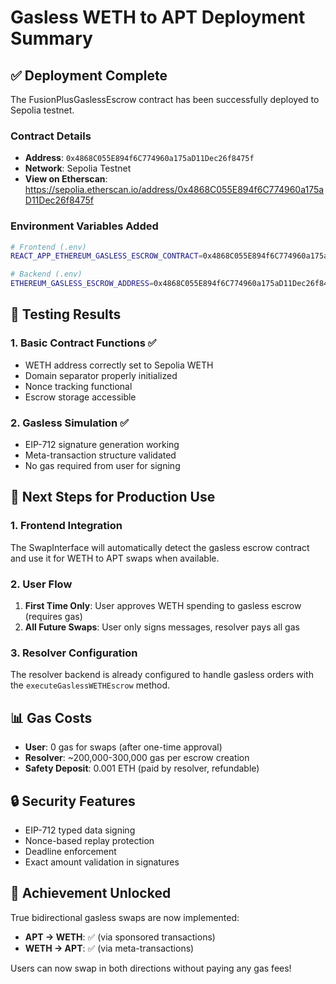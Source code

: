 # Gasless WETH to APT Deployment Summary

## ✅ Deployment Complete

The FusionPlusGaslessEscrow contract has been successfully deployed to Sepolia testnet.

### Contract Details
- **Address**: `0x4868C055E894f6C774960a175aD11Dec26f8475f`
- **Network**: Sepolia Testnet
- **View on Etherscan**: https://sepolia.etherscan.io/address/0x4868C055E894f6C774960a175aD11Dec26f8475f

### Environment Variables Added
```bash
# Frontend (.env)
REACT_APP_ETHEREUM_GASLESS_ESCROW_CONTRACT=0x4868C055E894f6C774960a175aD11Dec26f8475f

# Backend (.env)
ETHEREUM_GASLESS_ESCROW_ADDRESS=0x4868C055E894f6C774960a175aD11Dec26f8475f
```

## 🧪 Testing Results

### 1. Basic Contract Functions ✅
- WETH address correctly set to Sepolia WETH
- Domain separator properly initialized
- Nonce tracking functional
- Escrow storage accessible

### 2. Gasless Simulation ✅
- EIP-712 signature generation working
- Meta-transaction structure validated
- No gas required from user for signing

## 🚀 Next Steps for Production Use

### 1. Frontend Integration
The SwapInterface will automatically detect the gasless escrow contract and use it for WETH to APT swaps when available.

### 2. User Flow
1. **First Time Only**: User approves WETH spending to gasless escrow (requires gas)
2. **All Future Swaps**: User only signs messages, resolver pays all gas

### 3. Resolver Configuration
The resolver backend is already configured to handle gasless orders with the `executeGaslessWETHEscrow` method.

## 📊 Gas Costs
- **User**: 0 gas for swaps (after one-time approval)
- **Resolver**: ~200,000-300,000 gas per escrow creation
- **Safety Deposit**: 0.001 ETH (paid by resolver, refundable)

## 🔒 Security Features
- EIP-712 typed data signing
- Nonce-based replay protection
- Deadline enforcement
- Exact amount validation in signatures

## 🎯 Achievement Unlocked
True bidirectional gasless swaps are now implemented:
- **APT → WETH**: ✅ (via sponsored transactions)
- **WETH → APT**: ✅ (via meta-transactions)

Users can now swap in both directions without paying any gas fees!